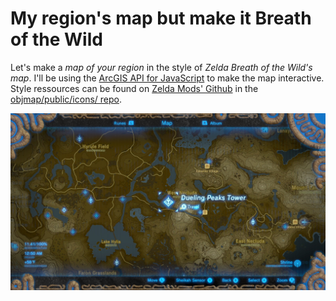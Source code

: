 # My region's map but make it Breath of the Wild

Let's make a *map of your region* in the style of *Zelda Breath of the Wild's map*.
I'll be using the [ArcGIS API for JavaScript](https://openai.com/blog/chatgpt/) to make the map interactive.
Style ressources can be found on [Zelda Mods' Github](https://github.com/zeldamods) in the [objmap/public/icons/ repo](https://github.com/zeldamods/objmap/tree/master/public/icons).

![screenshot](./img/screenshot.jpg)
